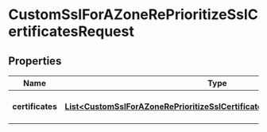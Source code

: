 

# CustomSslForAZoneRePrioritizeSslCertificatesRequest


## Properties

| Name | Type | Description | Notes |
|------------ | ------------- | ------------- | -------------|
|**certificates** | [**List&lt;CustomSslForAZoneRePrioritizeSslCertificatesRequestCertificatesInner&gt;**](CustomSslForAZoneRePrioritizeSslCertificatesRequestCertificatesInner.md) | Array of ordered certificates. |  |



